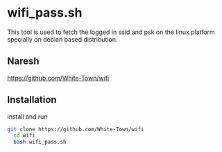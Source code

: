 
# wifi_pass.sh
This tool is used to fetch the logged in ssid and psk 
on the linux platform specially on debian based distribution.
## Naresh
https://github.com/White-Town/wifi

## Installation

install and run

```bash
git clone https://github.com/White-Town/wifi
  cd wifi
  bash wifi_pass.sh
    
